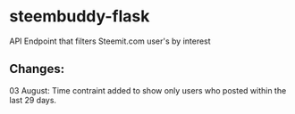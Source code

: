 # steembuddy-flask
API Endpoint that filters Steemit.com user's by interest



## Changes:
03 August: Time contraint added to show only users who posted within the last 29 days.
